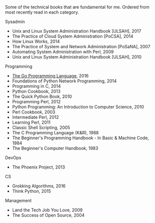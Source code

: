 Some of the technical books that are fundamental for me. Ordered from most recently read in each category.

Sysadmin

* Unix and Linux System Administration Handbook [ULSAH], 2017
* The Practice of Cloud System Administration [PoCSA], 2014
* How Linux Works, 2014
* The Practice of System and Network Administration [PoSaNA], 2007
* Automating System Administration with Perl, 2009
* Unix and Linux System Administration Handbook [ULSAH], 2010

Programming

* [The Go Programming Language](https://www.gopl.io/), 2016
* Foundations of Python Network Programming, 2014
* Programming in C, 2014
* Python Cookbook, 2013
* The Quick Python Book, 2010
* Programming Perl, 2012
* Python Programming: An Introduction to Computer Science, 2010
* Perl Cookbook, 2003
* Intermediate Perl, 2012
* Learning Perl, 2011
* Classic Shell Scripting, 2005
* The C Programming Language (K&R), 1988
* The Beginner's Programming Handbook - In Basic & Machine Code, 1984
* The Beginner's Computer Handbook, 1983

DevOps

* The Phoenix Project, 2013

CS

* Grokking Algorithms, 2016
* Think Python, 2015

Management

* Land the Tech Job You Love, 2009
* The Success of Open Source, 2004

